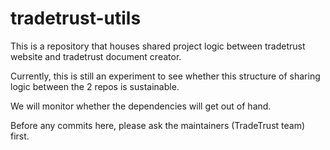 # tradetrust-utils
This is a repository that houses shared project logic between tradetrust website and tradetrust document creator.

Currently, this is still an experiment to see whether this structure of sharing logic between the 2 repos is sustainable.

We will monitor whether the dependencies will get out of hand.

Before any commits here, please ask the maintainers (TradeTrust team) first.